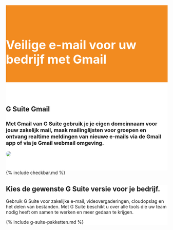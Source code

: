 <div class="jumbotron text-center" style="/* background-color: white !important; */padding: 1.5rem 0rem;margin-bottom: -1.5rem;background-color: #f28b20;border-radius: 0rem;">
<div class="container"> 
    <div class="container-fluid text-center" style="padding: 1.2rem 0rem;color: white;">

<h1 style="display: inline-block;padding-top: .3125rem;padding-bottom: .3125rem;margin-right: 1rem;font-size: 2.35rem;">
<i class="fal fa-envelope" style="color: white;/* font-size: 20px; */"></i> Veilige e-mail voor uw bedrijf met Gmail
</h1>
</div>
</div>
</div>


<div class="jumbotron text-center" style="background-color: white !important;padding: 1.5rem 0rem;margin-bottom: -1rem;">
<div class="container">
<br>
<div style="margin-bottom: 20px;" class="row">
  <div> </div>
    <div style="margin-top: 30px;" class="col-sm-7">
      <h2 style="/*! font-family: Melbourne,sans-serif; */">G Suite Gmail</h2>
<h3>Met Gmail van G Suite gebruik je je eigen domeinnaam voor jouw zakelijk mail, maak mailinglijsten voor groepen en ontvang realtime meldingen van nieuwe e-mails via de Gmail app of via je Gmail webmail omgeving.
</h3>
  </div>
  <div class="col-sm-5">
<img class="img-fluid" style="max-width: 150px;border-radius: 25px;" src="https://lh3.googleusercontent.com/WGGKZKLj8vJuaNsgHUeXNxX6N64rg8fxYUAhbRuYudriKpzqngxDHxa1bpVts63uAOuwlDSCLjG-uPK2LYSnZgFMus2thcsJhrZEOiI=w1400">
  </div>
</div>
</div>
</div>


{% include checkbar.md %}


<div class="jumbotron" style="background-color: white;">
<div class="container text-center"> 
    <h2><i class="fab fa-google fa-border" style="font-size: 34px;font-weight: 100;"></i> Kies de gewenste G Suite versie voor je bedrijf.</h2>
    <p>Gebruik G Suite voor zakelijke e-mail, videovergaderingen, cloudopslag en het delen van bestanden. Met G Suite beschikt u over alle tools die uw team nodig heeft om samen te werken en meer gedaan te krijgen.</p>

{% include g-suite-pakketten.md %}

</div>
</div>
